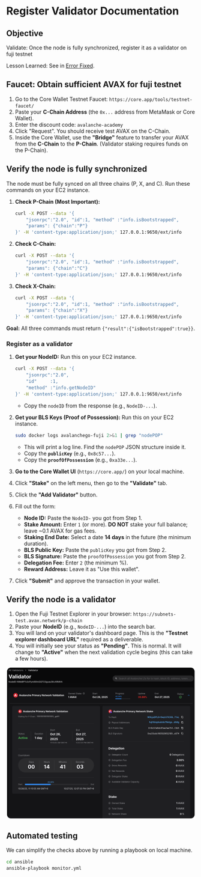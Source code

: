 # Register Validator Documentation

## Objective

Validate: Once the node is fully synchronized, register it as a validator on fuji testnet

Lesson Learned: See in [Error Fixed](./error_fixed.md).

## Faucet: Obtain sufficient AVAX for fuji testnet

1.  Go to the Core Wallet Testnet Faucet: `https://core.app/tools/testnet-faucet/`
2.  Paste your **C-Chain Address** (the `0x...` address from MetaMask or Core Wallet).
3.  Enter the discount code: `avalanche-academy`
4.  Click "Request". You should receive test AVAX on the C-Chain.
5.  Inside the Core Wallet, use the **"Bridge"** feature to transfer your AVAX from the **C-Chain** to the **P-Chain**. (Validator staking requires funds on the P-Chain).

## Verify the node is fully synchronized

The node must be fully synced on all three chains (P, X, and C). Run these commands on your EC2 instance.

1.  **Check P-Chain (Most Important):**

    ```bash
    curl -X POST --data '{
        "jsonrpc":"2.0", "id":1, "method" :"info.isBootstrapped",
        "params": {"chain":"P"}
    }' -H 'content-type:application/json;' 127.0.0.1:9650/ext/info
    ```

2.  **Check C-Chain:**

    ```bash
    curl -X POST --data '{
        "jsonrpc":"2.0", "id":1, "method" :"info.isBootstrapped",
        "params": {"chain":"C"}
    }' -H 'content-type:application/json;' 127.0.0.1:9650/ext/info
    ```

3.  **Check X-Chain:**

    ```bash
    curl -X POST --data '{
        "jsonrpc":"2.0", "id":1, "method" :"info.isBootstrapped",
        "params": {"chain":"X"}
    }' -H 'content-type:application/json;' 127.0.0.1:9650/ext/info
    ```

**Goal:** All three commands must return `{"result":{"isBootstrapped":true}}`.

### Register as a validator

1.  **Get your NodeID:** Run this on your EC2 instance.

    ```bash
    curl -X POST --data '{
        "jsonrpc":"2.0",
        "id"     :1,
        "method" :"info.getNodeID"
    }' -H 'content-type:application/json;' 127.0.0.1:9650/ext/info
    ```

      * Copy the `nodeID` from the response (e.g., `NodeID-...`).

2.  **Get your BLS Keys (Proof of Possession):** Run this on your EC2 instance.

    ```bash
    sudo docker logs avalanchego-fuji 2>&1 | grep "nodePOP"
    ```

      * This will print a log line. Find the `nodePOP` JSON structure inside it.
      * Copy the **`publicKey`** (e.g., `0x8c57...`).
      * Copy the **`proofOfPossession`** (e.g., `0xa33e...`).

3.  **Go to the Core Wallet UI** (`https://core.app/`) on your local machine.
4.  Click **"Stake"** on the left menu, then go to the **"Validate"** tab.
5.  Click the **"Add Validator"** button.
6.  Fill out the form:

      * **Node ID:** Paste the `NodeID-` you got from Step 1.
      * **Stake Amount:** Enter `1` (or more). **DO NOT** stake your full balance; leave \~0.1 AVAX for gas fees.
      * **Staking End Date:** Select a date **14 days** in the future (the minimum duration).
      * **BLS Public Key:** Paste the `publicKey` you got from Step 2.
      * **BLS Signature:** Paste the `proofOfPossession` you got from Step 2.
      * **Delegation Fee:** Enter `2` (the minimum %).
      * **Reward Address:** Leave it as "Use this wallet".

7.  Click **"Submit"** and approve the transaction in your wallet.

## Verify the node is a validator

1.  Open the Fuji Testnet Explorer in your browser: `https://subnets-test.avax.network/p-chain`
2.  Paste your **NodeID** (e.g., `NodeID-...`) into the search bar.
3.  You will land on your validator's dashboard page. This is the **"Testnet explorer dashboard URL"** required as a deliverable.
4.  You will initially see your status as **"Pending"**. This is normal. It will change to **"Active"** when the next validation cycle begins (this can take a few hours).

![](./images/explore-validator.png)

## Automated testing

We can simplify the checks above by running a playbook on local machine.

```bash
cd ansible
ansible-playbook monitor.yml
```